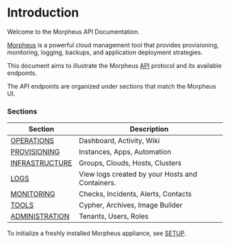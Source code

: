 # Introduction

Welcome to the Morpheus API Documentation. 

[Morpheus](https://www.morpheusdata.com/) is a powerful cloud management tool that provides provisioning, monitoring, logging, backups, and application deployment strategies.

This document aims to illustrate the Morpheus [API](#api) protocol and its available endpoints.

The API endpoints are organized under sections that match the Morpheus UI.

### Sections

Section |  Description
--------- | -------
[OPERATIONS](#operations) | Dashboard, Activity, Wiki
[PROVISIONING](#provisioning) | Instances, Apps, Automation
[INFRASTRUCTURE](#infrastructure) | Groups, Clouds, Hosts, Clusters
[LOGS](#logs) | View logs created by your Hosts and Containers.
[MONITORING](#monitoring) | Checks, Incidents, Alerts, Contacts
[TOOLS](#tools) | Cypher, Archives, Image Builder
[ADMINISTRATION](#administration) | Tenants, Users, Roles

To initialize a freshly installed Morpheus appliance, see [SETUP](#setup).


